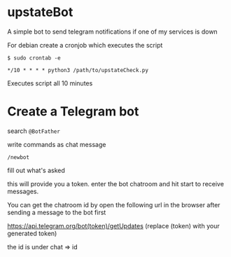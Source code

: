 # upstateBot
A simple bot to send telegram notifications if one of my services is down

For debian create a cronjob which executes the script

`$ sudo crontab -e`

`*/10 * * * * python3 /path/to/upstateCheck.py`

Executes script all 10 minutes

# Create a Telegram bot

search `@BotFather`

write commands as chat message

`/newbot`

fill out what's asked

this will provide you a token. enter the bot chatroom and hit start to receive messages.

You can get the chatroom id by open the following url in the browser after sending a message to the bot first

https://api.telegram.org/bot(token)/getUpdates (replace (token) with your generated token)
  
the id is under chat => id

